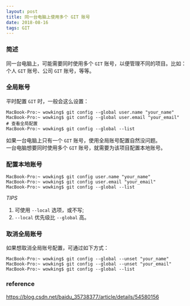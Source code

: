 ```yaml
---
layout: post
title: 同一台电脑上使用多个 GIT 账号
date: 2018-08-16
tags: GIT
---
```


### 简述  
同一台电脑上，可能需要同时使用多个 `GIT` 账号，以便管理不同的项目。比如：个人 `GIT` 账号、公司 `GIT` 账号，等等。  

### 全局账号
平时配置 `GIT` 时，一般会这么设置：  
```shell
MacBook-Pro:~ wowking$ git config --global user.name "your_name"
MacBook-Pro:~ wowking$ git config --global user.email "your_email"
# 查看全局配置
MacBook-Pro:~ wowking$ git config --global --list
```
如果一台电脑上只有一个 `GIT` 账号，使用全局账号配置自然没问题。  
一台电脑想要同时使用多个 `GIT` 账号，就需要为该项目配置本地账号。  

### 配置本地账号  
```shell
MacBook-Pro:~ wowking$ git config user.name "your_name"
MacBook-Pro:~ wowking$ git config user.email "your_email"
MacBook-Pro:~ wowking$ git config --global --list
```
*TIPS*  
1. 可使用 `--local` 选项，或不写;  
2. `--local` 优先级比 `--global` 高。  

### 取消全局账号  
如果想取消全局账号配置，可通过如下方式：  
```shell
MacBook-Pro:~ wowking$ git config --global --unset "your_name"
MacBook-Pro:~ wowking$ git config --global --unset "your_email"
MacBook-Pro:~ wowking$ git config --global --list
```

### reference  
https://blog.csdn.net/baidu_35738377/article/details/54580156  